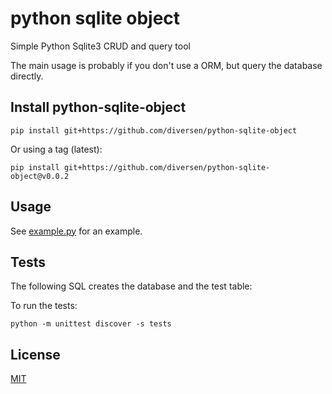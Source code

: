 # python sqlite object

Simple Python Sqlite3 CRUD and query tool

The main usage is probably if you don't use a ORM, but query the database directly.

## Install python-sqlite-object

    pip install git+https://github.com/diversen/python-sqlite-object

Or using a tag (latest):

    pip install git+https://github.com/diversen/python-sqlite-object@v0.0.2


## Usage

See [example.py](example.py) for an example.

## Tests

The following SQL creates the database and the test table:

To run the tests:

    python -m unittest discover -s tests
    

## License

[MIT](LICENSE)

